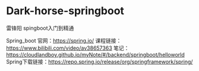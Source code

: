 # Dark-horse-springboot
雷锋阳 spingboot入门到精通


Spring_boot
官网：https://spring.io/
课程链接：https://www.bilibili.com/video/av38657363
笔记：https://cloudlandboy.github.io/myNote/#/backend/springboot/helloworld
Spring下载链接：https://repo.spring.io/release/org/springframework/spring/
